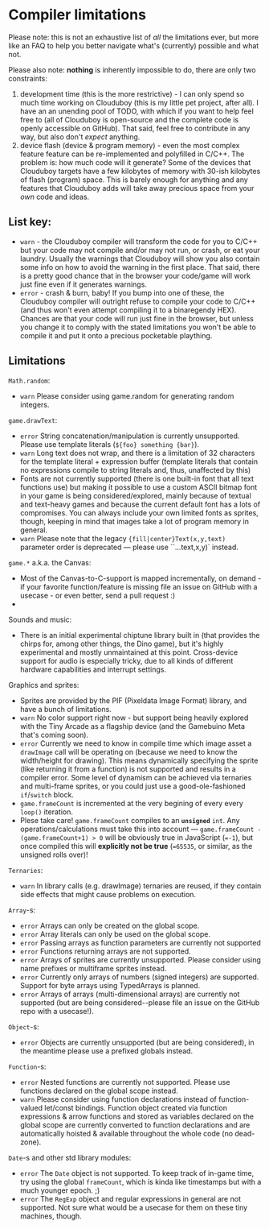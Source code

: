 # Compiler limitations
Please note: this is not an exhaustive list of _all_ the limitations ever, but more like an FAQ to help you better navigate what's (currently) possible and what not.

Please also note: **nothing** is inherently impossible to do, there are only two constraints:

1. development time (this is the more restrictive) - I can only spend so much time working on Clouduboy (this is my little pet project, after all). I have an an unending pool of TODO, with which if you want to help feel free to (all of Clouduboy is open-source and the complete code is openly accessible on GitHub). That said, feel free to contribute in any way, but also don't _expect_ anything.
2. device flash (device & program memory) - even the most complex feature feature can be re-implemented and polyfilled in C/C++. The problem is: how much code will it generate? Some of the devices that Clouduboy targets have a few kilobytes of memory with 30-ish kilobytes of flash (program) space. This is barely enough for anything and any features that Clouduboy adds will take away precious space from your _own_ code and ideas.


## List key:
* `warn` - the Clouduboy compiler will transform the code for you to C/C++ but your code may not compile and/or may not run, or crash, or eat your laundry. Usually the warnings that Clouduboy will show you also contain some info on how to avoid the warning in the first place. That said, there is a pretty good chance that in the browser your code/game will work just fine even if it generates warnings.
* `error` - crash & burn, baby! If you bump into one of these, the Clouduboy compiler will outright refuse to compile your code to C/C++ (and thus won't even attempt compiling it to a binaregendy HEX). Chances are that your code will run just fine in the browser, but unless you change it to comply with the stated limitations you won't be able to compile it and put it onto a precious pocketable plaything.


## Limitations

`Math.random`:

- `warn` Please consider using game.random for generating random integers.

`game.drawText`:

- `error` String concatenation/manipulation is currently unsupported. Please use template literals  (`${foo} something {bar}`).
- `warn` Long text does not wrap, and there is a limitation of 32 characters for the template literal + expression buffer (template  literals that contain no expressions compile to string literals and, thus, unaffected by this)
- Fonts are not currently supported (there is one built-in font that all text functions use) but making it possible to use a custom ASCII bitmap font in your game is being considered/explored, mainly because of textual and text-heavy games and because the current default font has a lots of compromises. You can always include your own limited fonts as sprites, though, keeping in mind that images take a lot of program memory in general.
- `warn` Please note that the legacy `{fill|center}Text(x,y,text)` parameter order is deprecated — please use ``…text,x,y)` instead.

`game.*` a.k.a. the Canvas:
- Most of the Canvas-to-C-support is mapped incrementally, on demand - if your favorite function/feature is missing file an issue on GitHub with a usecase - or even better, send a pull request :)
-

Sounds and music:

- There is an initial experimental chiptune library built in (that provides the chirps for, among other things, the Dino game), but it's highly experimental and mostly unmaintained at this point. Cross-device support for audio is especially tricky, due to all kinds of different hardware capabilities and interrupt settings.

Graphics and sprites:

- Sprites are provided by the PIF (Pixeldata Image Format) library, and have a bunch of limitations.
- `warn` No color support right now - but support being heavily explored with the Tiny Arcade as a flagship device (and the Gamebuino Meta that's coming soon).
- `error` Currently we need to know in compile time which image asset a `drawImage` call will be operating on (because we need to know the width/height for drawing). This means dynamically specifying the sprite (like returning it from a function) is not supported and results in a compiler error. Some level of dynamism can be achieved via ternaries and multi-frame sprites, or you could just use a good-ole-fashioned `if`/`switch` block.
- `game.frameCount` is incremented at the very begining of every every `loop()` iteration.
- Plese take care! `game.frameCount` compiles to an **`unsigned`** `int`. Any operations/calculations must take this into account — `game.frameCount - (game.frameCount+1) > 0` will be obviously true in JavaScript (`=-1`), but once compiled this will **explicitly not be true** (`=65535`, or similar, as the unsigned rolls over)!

`Ternaries`:

* `warn` In library calls (e.g. drawImage) ternaries are reused, if they contain side effects that might cause problems on execution.

`Array`-s:

* `error` Arrays can only be created on the global scope.
* `error` Array literals can only be used on the global scope.
* `error` Passing arrays as function parameters are currently not supported
* `error` Functions returning arrays are not supported.
* `error` Arrays of sprites are currently unsupported. Please consider using name prefixes or multiframe sprites instead.
* `error` Currently only arrays of numbers (signed integers) are supported. Support for byte arrays using TypedArrays is planned.
* `error` Arrays of arrays (multi-dimensional arrays) are currently not supported (but are being considered--please file an issue on the GitHub repo with a usecase!).

`Object`-s:

* `error` Objects are currently unsupported (but are being considered), in the meantime please use a prefixed globals instead.

`Function`-s:

- `error` Nested functions are currently not supported. Please use functions declared on the global scope instead.
- `warn` Please consider using function declarations instead of function-valued let/const bindings. Function object created via function expressions & arrow functions and stored as variables declared on the global scope are currently converted to function declarations and are automatically hoisted & available throughout the whole code (no dead-zone).

`Date`-s and other std library modules:

- `error` The `Date` object is not supported. To keep track of in-game time, try using the global `frameCount`, which is kinda like timestamps but with a much younger epoch. ;)
- `error` The `RegExp` object and regular expressions in general are not supported. Not sure what would be a usecase for them on these tiny machines, though.
